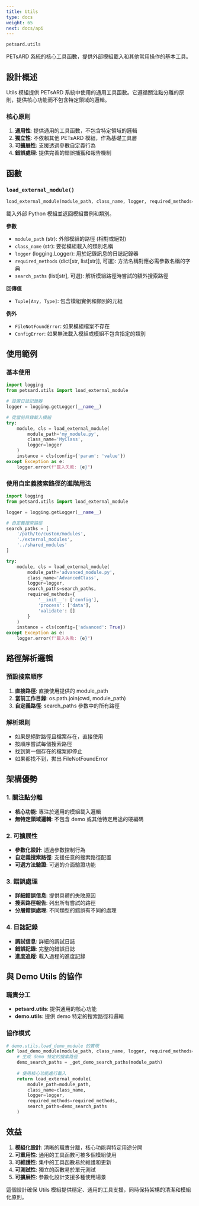 ```yaml
---
title: Utils
type: docs
weight: 65
next: docs/api
---
```


```python
petsard.utils
```

PETsARD 系統的核心工具函數，提供外部模組載入和其他常用操作的基本工具。

## 設計概述

Utils 模組提供 PETsARD 系統中使用的通用工具函數。它遵循關注點分離的原則，提供核心功能而不包含特定領域的邏輯。

### 核心原則

1. **通用性**: 提供通用的工具函數，不包含特定領域的邏輯
2. **獨立性**: 不依賴其他 PETsARD 模組，作為基礎工具層
3. **可擴展性**: 支援透過參數自定義行為
4. **錯誤處理**: 提供完善的錯誤捕獲和報告機制

## 函數

### `load_external_module()`

```python
load_external_module(module_path, class_name, logger, required_methods=None, search_paths=None)
```

載入外部 Python 模組並返回模組實例和類別。

**參數**

- `module_path` (str): 外部模組的路徑 (相對或絕對)
- `class_name` (str): 要從模組載入的類別名稱
- `logger` (logging.Logger): 用於記錄訊息的日誌記錄器
- `required_methods` (dict[str, list[str]], 可選): 方法名稱對應必需參數名稱的字典
- `search_paths` (list[str], 可選): 解析模組路徑時嘗試的額外搜索路徑

**回傳值**

- `Tuple[Any, Type]`: 包含模組實例和類別的元組

**例外**

- `FileNotFoundError`: 如果模組檔案不存在
- `ConfigError`: 如果無法載入模組或模組不包含指定的類別

## 使用範例

### 基本使用

```python
import logging
from petsard.utils import load_external_module

# 設置日誌記錄器
logger = logging.getLogger(__name__)

# 從當前目錄載入模組
try:
    module, cls = load_external_module(
        module_path='my_module.py',
        class_name='MyClass',
        logger=logger
    )
    instance = cls(config={'param': 'value'})
except Exception as e:
    logger.error(f"載入失敗: {e}")
```

### 使用自定義搜索路徑的進階用法

```python
import logging
from petsard.utils import load_external_module

logger = logging.getLogger(__name__)

# 自定義搜索路徑
search_paths = [
    '/path/to/custom/modules',
    './external_modules',
    '../shared_modules'
]

try:
    module, cls = load_external_module(
        module_path='advanced_module.py',
        class_name='AdvancedClass',
        logger=logger,
        search_paths=search_paths,
        required_methods={
            '__init__': ['config'],
            'process': ['data'],
            'validate': []
        }
    )
    instance = cls(config={'advanced': True})
except Exception as e:
    logger.error(f"載入失敗: {e}")
```

## 路徑解析邏輯

### 預設搜索順序

1. **直接路徑**: 直接使用提供的 module_path
2. **當前工作目錄**: os.path.join(cwd, module_path)
3. **自定義路徑**: search_paths 參數中的所有路徑

### 解析規則

- 如果是絕對路徑且檔案存在，直接使用
- 按順序嘗試每個搜索路徑
- 找到第一個存在的檔案即停止
- 如果都找不到，拋出 FileNotFoundError

## 架構優勢

### 1. 關注點分離
- **核心功能**: 專注於通用的模組載入邏輯
- **無特定領域邏輯**: 不包含 demo 或其他特定用途的硬編碼

### 2. 可擴展性
- **參數化設計**: 透過參數控制行為
- **自定義搜索路徑**: 支援任意的搜索路徑配置
- **可選方法驗證**: 可選的介面驗證功能

### 3. 錯誤處理
- **詳細錯誤信息**: 提供具體的失敗原因
- **搜索路徑報告**: 列出所有嘗試的路徑
- **分層錯誤處理**: 不同類型的錯誤有不同的處理

### 4. 日誌記錄
- **調試信息**: 詳細的調試日誌
- **錯誤記錄**: 完整的錯誤日誌
- **進度追蹤**: 載入過程的進度記錄

## 與 Demo Utils 的協作

### 職責分工
- **petsard.utils**: 提供通用的核心功能
- **demo.utils**: 提供 demo 特定的搜索路徑和邏輯

### 協作模式
```python
# demo.utils.load_demo_module 的實現
def load_demo_module(module_path, class_name, logger, required_methods=None):
    # 生成 demo 特定的搜索路徑
    demo_search_paths = _get_demo_search_paths(module_path)
    
    # 使用核心功能進行載入
    return load_external_module(
        module_path=module_path,
        class_name=class_name,
        logger=logger,
        required_methods=required_methods,
        search_paths=demo_search_paths
    )
```

## 效益

1. **模組化設計**: 清晰的職責分離，核心功能與特定用途分開
2. **可重用性**: 通用的工具函數可被多個模組使用
3. **可維護性**: 集中的工具函數易於維護和更新
4. **可測試性**: 獨立的函數易於單元測試
5. **可擴展性**: 參數化設計支援多種使用場景

這個設計確保 Utils 模組提供穩定、通用的工具支援，同時保持架構的清潔和模組化原則。